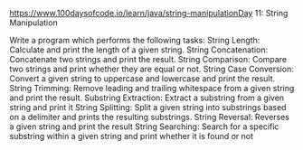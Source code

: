 https://www.100daysofcode.io/learn/java/string-manipulationDay 11: String Manipulation

Write a program which performs the following tasks:
String Length: Calculate and print the length of a given string.
String Concatenation: Concatenate two strings and print the result.
String Comparison: Compare two strings and print whether they are equal or not.
String Case Conversion: Convert a given string to uppercase and lowercase and print the result.
String Trimming: Remove leading and trailing whitespace from a given string and print the result.
Substring Extraction: Extract a substring from a given string and print it
String Splitting: Split a given string into substrings based on a delimiter and prints the resulting substrings.
String Reversal: Reverses a given string and print the result
String Searching: Search for a specific substring within a given string and print whether it is found or not
